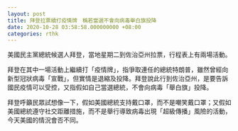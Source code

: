 ```yaml
---
layout: post
title: 拜登拉票續打疫情牌　稱若當選不會向病毒舉白旗投降
date: 2020-10-28 03:58:58.000000000 +08:00
categories: rthk
---
```


美國民主黨總統候選人拜登，當地星期二到佐治亞州拉票，行程表上有兩場活動。

拜登在其中一場活動上繼續打「疫情牌」，指爭取連任的總統特朗普，雖然曾經向新型冠狀病毒「宣戰」，但實情是退縮及投降。拜登說此行到佐治亞州，是要告訴國民疫情可以受控，又指假如自己當選總統，不會向病毒「舉白旗」投降。

拜登呼籲民眾試想像一下，假如美國總統支持戴口罩，而不是嘲笑戴口罩；又假如美國總統遵守社交距離措施，而不是舉行導致病毒出現「超級傳播」風險的活動，今天美國的情況會否不同。
